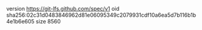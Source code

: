 version https://git-lfs.github.com/spec/v1
oid sha256:02c31d0483846962d81e06095349c2079931cdf10a6ea5d7b116b1b4e1b6e605
size 8560
